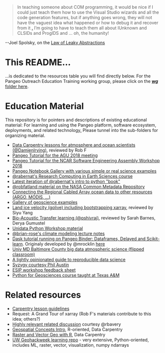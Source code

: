> In teaching someone about COM programming, it would be nice if I could just teach them how to use 
> the Visual Studio wizards and all the code generation features, but if anything goes wrong, they 
> will not have the vaguest idea what happened or how to debug it and recover from it
>[.](http://github.com/robfatland/ops) I’m going to have to teach them all about IUnknown and CLSIDs 
> and ProgIDS and … oh, the humanity!

--Joel Spolsky, on the [Law of Leaky Abstractions](https://www.joelonsoftware.com/2002/11/11/the-law-of-leaky-abstractions/)

# This README...

...is dedicated to the resources table you will find directly below. For the Pangeo Outreach Education Training working 
group, please click on the 
[***wg*** folder here](https://github.com/pangeo-data/education-material/tree/master/wg).


# Education Material

This repository is for pointers and descriptions of existing educational material: For learning and using the Pangeo 
platform, software ecosystem, deployments, and related technology[.](http://github.com/robfatland/ops) 
Please tunnel into the sub-folders for organizing material. 

- [Data Carpentry lessons for atmosphere and ocean scientists (@DamienIrving)](https://datacarpentry.org/blog/2018/09/atmos-ocean-launch), reviewed by  Rob F 
- [Pangeo Tutorial for the AGU 2018 meeting](https://github.com/pangeo-data/pangeo-tutorial-agu-2018) 
- [Pangeo Tutorial for the NCAR Software Engineering Assembly Workshop 2018](https://github.com/pangeo-data/pangeo-tutorial-sea-2018) 
- [Pangeo Notebook Gallery with various simple or real science examples](https://github.com/pangeo-data/pangeo-example-notebooks)
- [@rabernat's Research Computing in Earth Sciences course](https://rabernat.github.io/research_computing_2018/)
- [Latest iteration of @rabernat's intro to python "book"](http://earth-env-data-science.github.io)
- [@robfatland material on the NASA Common Metadata Repository](https://github.com/pangeo-data/cmr) 
- [Connecting the Regional Cabled Array ocean data to other resources (ARGO, MODIS, ...)](https://github.com/robfatland/synoptic) 
- [Gallery of geoscience examples](https://github.com/robfatland/gallery) 
- [Land ice velocity (golive) including bootstrapping xarray](https://github.com/robfatland/golive), reviewed by  Siyu Yang 
- [Bio-Acoustic Transfer learning (@pshivraj)](https://github.com/pshivraj/batl), reviewed by Sarah Barnes, Derya Gumustel 
- [Unidata Python Workshop material](https://github.com/Unidata/python-workshop) 
- [@brian-rose's climate modeling lecture notes](https://github.com/brian-rose/ClimateModeling_courseware)
- [Dask tutorial running on Pangeo Binder: Dataframes, Delayed and Scikit-learn](https://github.com/jcrist/anacondacon-2019-tutorial). Originaly developed by @mrocklin [here](https:/hub.com/mrocklin/pydata-nyc-2018-tutorial) 
- [Univ MD Baltimore County big data atmospheric science (flipped classroom)](http://cybertraining.umbc.edu/docs/UMBC_CyberTraininging_2019.pdf)
- [A lightly opinionated guide to reproducible data science](https://the-turing-way.com) 
- [Syzygy courtesy Phil Austin](https://www.computecanada.ca/featured/compute-canada-and-pims-launch-jupyter-service-for-researchers/) 
- [ESIP workshop feedback sheet](https://docs.google.com/spreadsheets/d/1mUd-MPCdhNw4fPcQFZmE8YPP1hmuR8VYbGrzyfuOMrY/edit#gid=0) 
- [Python for Geosciences course taught at Texas A&M](https://github.com/kthyng/python4geosciences) 

<!--
[_No longer exists?  Is private?_](https://github.com/cormorack/notebooks 
[_No longer exists?  Is private?_](https://github.com/cormorack/whalebooks 
-->

# Related resources

* [Carpentry lesson guidelines](https://github.com/carpentries/lesson-example)
* Request: A Grand Tour of xarray (Rob F's materials contribute to this idea; others?)
* [Highly relevant related discussion](https://github.com/carpentries-incubator/geospatial-python/issues/1) courtesy @rbavery
* [Geospatial Concepts Intro](https://datacarpentry.org/organization-geospatial/), R-oriented, Data Carpentry
* [Raster and Vector Geo with R](https://datacarpentry.org/r-raster-vector-geospatial/), Data Carpentry
* [UW Geohackweek learning repo](https://github.com/geohackweek/tutorial_contents) - very extensive, Python-oriented, includes ML, raster, vector, visualization, numpy ndarrays

